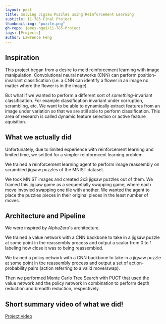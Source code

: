 ```yaml
---
layout: post
title: Solving Jigsaw Puzzles using Reinforcement Learning
subtitle: 11-785 Final Project
thumbnail-img: "puzzle.png"
gh-repo: james-ngai/11-785-Project
tags: [Projects]
author: Lawrence Feng
---
```


## Inspiration

This project began from a desire to meld reinforcement learning with image manipulation. Convolutional neural networks (CNN) can perform position-invariant classification (i.e. a CNN can identify a flower in an image no matter where the flower is in the image).

But what if we wanted to perform a different sort of *something*-invariant classification. For example classification invariant under corruption, scrambling, etc. We want to be able to dynamically extract features from an image under variation so that we are still able to perform classification. This area of research is called dynamic feature selection or active feature aquisition.

## What we actually did

Unfortunately, due to limited experience with reinforcement learning and limited time, we settled for a simpler reinformcent learning problem. 

We trained a reinforcement learning agent to perform image reassembly on scrambled jigsaw puzzles of the MNIST dataset. 

We took MNIST images and created 3x3 jigsaw puzzles out of them. We framed this jigsaw game as a sequentially swapping game, where each move invovled swapping one tile with another. We wanted the agent to place the puzzles pieces in their original pieces in the least number of moves.

## Architecture and Pipeline

We were inspired by AlphaZero's architecture. 

We trained a value network with a CNN backbone to take in a jigsaw puzzle at some point in the reassembly process and output a scalar from 0 to 1 labeling how close it was to being reassembled.

We trained a policy network with a CNN backbone to take in a jigsaw puzzle at some point in tbe reassembly process and output a set of action-probability pairs (action referring to a valid move/swap).

Then we performed Monte Carlo Tree Search with PUCT that used the value network and the policy network in combination to perform depth reduction and breadth reduction, respectively.

## Short summary video of what we did!

[Project video](https://www.youtube.com/watch?v=DpJcMY3AIuo&ab_channel=LawrenceFeng)
